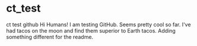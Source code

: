 # ct_test
ct test github
Hi Humans!
I am testing GitHub. Seems pretty cool so far. I've had tacos on the moon and find them superior to Earth tacos. Adding something different for the readme.
